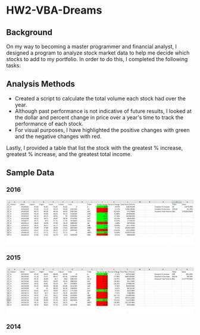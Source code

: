 # HW2-VBA-Dreams

## Background
On my way to becoming a master programmer and financial analyst, I designed a program to analyze stock market data to help me decide which stocks to add to my portfolio.  In order to do this, I completed the following tasks:

## Analysis Methods
- Created a script to calculate the total volume each stock had over the year.
- Although past performance is not indicative of future results, I looked at the dollar and percent change in price over a year's time to track the performance of each stock.
 - For visual purposes, I have highlighted the positive changes with green and the negative changes with red.

Lastly, I provided a table that list the stock with the greatest % increase, greatest % increase, and the greatest total income.

## Sample Data

### 2016
![alt text](https://github.com/reharris2/HW2-VBA-Dreams/blob/master/2016%20Screen%20Shot.PNG)


### 2015
![alt text](https://github.com/reharris2/HW2-VBA-Dreams/blob/master/2015%20Screen%20Shot.PNG)

### 2014

